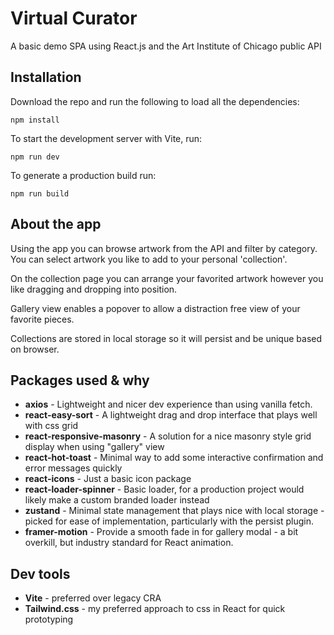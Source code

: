 # Virtual Curator

A basic demo SPA using React.js and the Art Institute of Chicago public API

## Installation

Download the repo and run the following to load all the dependencies:

```npm install```

To start the development server with Vite, run:

```npm run dev```

To generate a production build run:

```npm run build```

## About the app

Using the app you can browse artwork from the API and filter by category. You can select artwork you like to add to your personal 'collection'. 

On the collection page you can arrange your favorited artwork however you like dragging and dropping into position. 

Gallery view enables a popover to allow a distraction free view of your favorite pieces.

Collections are stored in local storage so it will persist and be unique based on browser.

## Packages used & why

 - **axios** - Lightweight and nicer dev experience than using vanilla fetch.
 - **react-easy-sort** - A lightweight drag and drop interface that plays well with css grid
 - **react-responsive-masonry** - A solution for a nice masonry style grid display when using "gallery" view
 - **react-hot-toast** - Minimal way to add some interactive confirmation and error messages quickly
 - **react-icons** - Just a basic icon package
 - **react-loader-spinner** - Basic loader, for a production project would likely make a custom branded loader instead
 - **zustand** - Minimal state management that plays nice with local storage - picked for ease of implementation, particularly with the persist plugin.
 - **framer-motion** - Provide a smooth fade in for gallery modal -  a bit overkill, but industry standard for React animation.

## Dev tools

 - **Vite** - preferred over legacy CRA
 - **Tailwind.css** - my preferred approach to css in React for quick prototyping